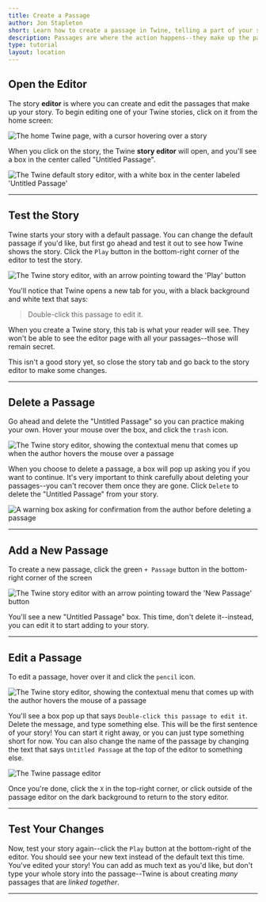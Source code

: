 ```yaml
---
title: Create a Passage
author: Jon Stapleton
short: Learn how to create a passage in Twine, telling a part of your story using text.
description: Passages are where the action happens--they make up the parts of your story. This tutorial covers how to create a passage using the Twine editor, and how to add text to that passage to tell part of your story to the reader.
type: tutorial
layout: location
---
```


## Open the Editor

The story **editor** is where you can create and edit the passages that make up your story. To begin editing one of your Twine stories, click on it from the home screen:

![The home Twine page, with a cursor hovering over a story](/twine-select-story.png "Edit your story by clicking on it from the home page")

When you click on the story, the Twine **story editor** will open, and you'll see a box in the center called "Untitled Passage".

![The Twine default story editor, with a white box in the center labeled 'Untitled Passage'](/default-story.png)

----

## Test the Story

Twine starts your story with a default passage. You can change the default passage if you'd like, but first go ahead and test it out to see how Twine shows the story. Click the `Play` button in the bottom-right corner of the editor to test the story.

![The Twine story editor, with an arrow pointing toward the 'Play' button](/play-button.png "Click the play button to test the story")

You'll notice that Twine opens a new tab for you, with a black background and white text that says:

> Double-click this passage to edit it.

When you create a Twine story, this tab is what your reader will see. They won't be able to see the editor page with all your passages--those will remain secret.

This isn't a good story yet, so close the story tab and go back to the story editor to make some changes.

----

## Delete a Passage

Go ahead and delete the "Untitled Passage" so you can practice making your own. Hover your mouse over the box, and click the `trash` icon.

![The Twine story editor, showing the contextual menu that comes up when the author hovers the mouse over a passage](/passage-hover.png)

When you choose to delete a passage, a box will pop up asking you if you want to continue. It's very important to think carefully about deleting your passages--you can't recover them once they are gone. Click `Delete` to delete the "Untitled Passage" from your story.

![A warning box asking for confirmation from the author before deleting a passage](/delete-passage.png "Click 'delete' if you are sure that you want to delete the image")

----

## Add a New Passage

To create a new passage, click the green `+ Passage` button in the bottom-right corner of the screen

![The Twine story editor with an arrow pointing toward the 'New Passage' button](/new-passage.png)

You'll see a new "Untitled Passage" box. This time, don't delete it--instead, you can edit it to start adding to your story.

----

## Edit a Passage

To edit a passage, hover over it and click the `pencil` icon.

![The Twine story editor, showing the contextual menu that comes up with the author hovers the mouse of a passage](/passage-hover.png)

You'll see a box pop up that says `Double-click this passage to edit it`. Delete the message, and type something else. This will be the first sentence of your story! You can start it right away, or you can just type something short for now. You can also change the name of the passage by changing the text that says `Untitled Passage` at the top of the editor to something else.

![The Twine passage editor](/passage-editor.png)

Once you're done, click the `X` in the top-right corner, or click outside of the passage editor on the dark background to return to the story editor.

----

## Test Your Changes

Now, test your story again--click the `Play` button at the bottom-right of the editor. You should see your new text instead of the default text this time. You've edited your story! You can add as much text as you'd like, but don't type your whole story into the passage--Twine is about creating *many* passages that are *linked together*.

----
